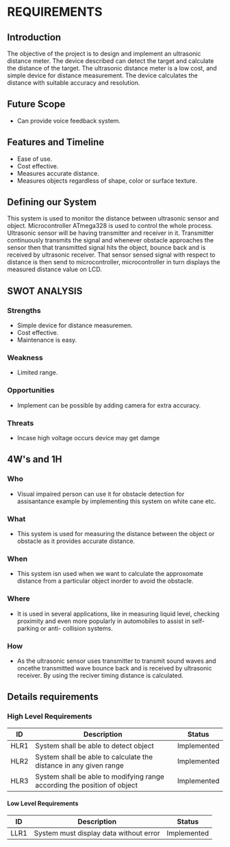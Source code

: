 # REQUIREMENTS

## Introduction
The objective of the project is to design and implement an ultrasonic distance meter. The device described can detect the target and calculate the distance of the target. The ultrasonic distance meter is a low cost, and simple device for distance measurement. The device calculates the distance with suitable accuracy and resolution.

## Future Scope
- Can provide voice feedback system.

## Features and Timeline
- Ease of use.
- Cost effective.
- Measures accurate distance.
-  Measures objects regardless of shape, color or surface texture.

## Defining our System
This system is used to monitor the distance between ultrasonic sensor and object. Microcontroller ATmega328 is used to control the whole process. Ultrasonic sensor will be having transmitter and receiver in it. Transmitter continuously transmits the signal and whenever obstacle approaches the  sensor then that transmitted signal hits the object, bounce back and is received by ultrasonic receiver. That sensor sensed signal with respect to distance is then send to microcontroller, microcontroller in turn displays the measured distance value on LCD.

## SWOT ANALYSIS
### Strengths
- Simple device for distance measuremen.
- Cost effective.
- Maintenance is easy.
   
### Weakness
- Limited range.
   
### Opportunities
- Implement can be possible by adding camera for extra accuracy.
   
### Threats
- Incase high voltage occurs device may get damge

## 4W's and 1H
### Who
- Visual impaired person can use it for obstacle detection for assisantance example by implementing this system on white cane etc.
### What
- This system is used for measuring the distance between the object or obstacle as it provides accurate distance.
### When
- This system isn used when we want to calculate the approxomate distance from a particular object inorder to avoid the obstacle.
### Where
- It is used in several applications, like in measuring liquid level, checking proximity and even more popularly in automobiles to assist in self-parking or anti-  collision systems.
 ### How
- As the ultrasonic sensor uses transmitter to transmit sound waves and oncethe transmitted wave  bounce back and is received by ultrasonic receiver. By using the reciver timing distance is calculated.
 
## Details requirements
### High Level Requirements
| ID | Description | Status |
|------| ------| ------|
| HLR1 |System shall be able to detect object | Implemented
|HLR2  |System shall be able to calculate the distance in any given range | Implemented
|HLR3  | System shall be able to modifying range according the position of object| Implemented

#### Low Level Requirements
| ID | Description | Status |
|-------|------|------|
| LLR1 |System must display data without error | Implemented|






















